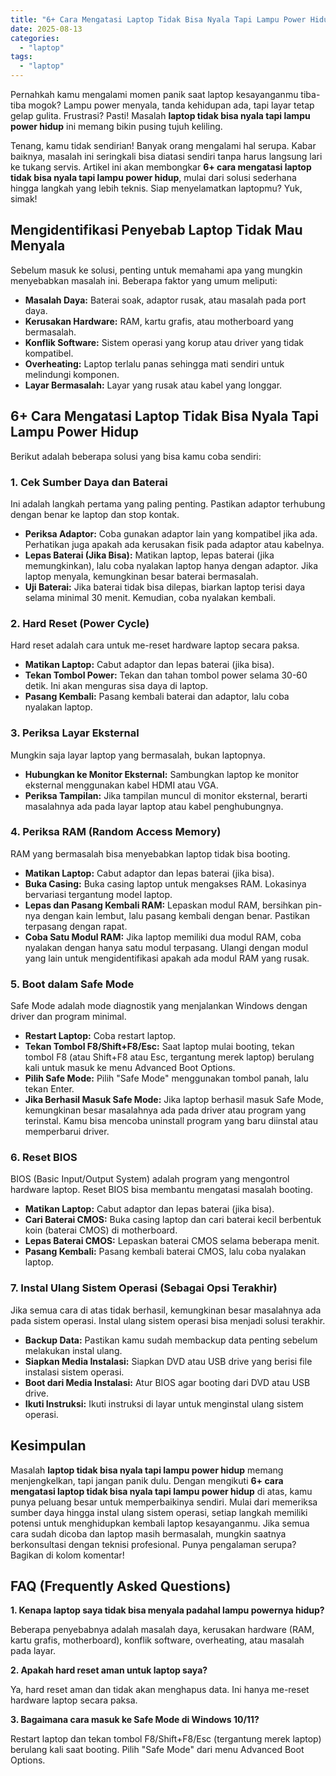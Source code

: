 ```yaml
---
title: "6+ Cara Mengatasi Laptop Tidak Bisa Nyala Tapi Lampu Power Hidup"
date: 2025-08-13
categories: 
  - "laptop"
tags: 
  - "laptop"
---
```


Pernahkah kamu mengalami momen panik saat laptop kesayanganmu tiba-tiba mogok? Lampu power menyala, tanda kehidupan ada, tapi layar tetap gelap gulita. Frustrasi? Pasti! Masalah **laptop tidak bisa nyala tapi lampu power hidup** ini memang bikin pusing tujuh keliling.

Tenang, kamu tidak sendirian! Banyak orang mengalami hal serupa. Kabar baiknya, masalah ini seringkali bisa diatasi sendiri tanpa harus langsung lari ke tukang servis. Artikel ini akan membongkar **6+ cara mengatasi laptop tidak bisa nyala tapi lampu power hidup**, mulai dari solusi sederhana hingga langkah yang lebih teknis. Siap menyelamatkan laptopmu? Yuk, simak!

## Mengidentifikasi Penyebab Laptop Tidak Mau Menyala

Sebelum masuk ke solusi, penting untuk memahami apa yang mungkin menyebabkan masalah ini. Beberapa faktor yang umum meliputi:

- **Masalah Daya:** Baterai soak, adaptor rusak, atau masalah pada port daya.
- **Kerusakan Hardware:** RAM, kartu grafis, atau motherboard yang bermasalah.
- **Konflik Software:** Sistem operasi yang korup atau driver yang tidak kompatibel.
- **Overheating:** Laptop terlalu panas sehingga mati sendiri untuk melindungi komponen.
- **Layar Bermasalah:** Layar yang rusak atau kabel yang longgar.

## 6+ Cara Mengatasi Laptop Tidak Bisa Nyala Tapi Lampu Power Hidup

Berikut adalah beberapa solusi yang bisa kamu coba sendiri:

### 1\. Cek Sumber Daya dan Baterai

Ini adalah langkah pertama yang paling penting. Pastikan adaptor terhubung dengan benar ke laptop dan stop kontak.

- **Periksa Adaptor:** Coba gunakan adaptor lain yang kompatibel jika ada. Perhatikan juga apakah ada kerusakan fisik pada adaptor atau kabelnya.
- **Lepas Baterai (Jika Bisa):** Matikan laptop, lepas baterai (jika memungkinkan), lalu coba nyalakan laptop hanya dengan adaptor. Jika laptop menyala, kemungkinan besar baterai bermasalah.
- **Uji Baterai:** Jika baterai tidak bisa dilepas, biarkan laptop terisi daya selama minimal 30 menit. Kemudian, coba nyalakan kembali.

### 2\. Hard Reset (Power Cycle)

Hard reset adalah cara untuk me-reset hardware laptop secara paksa.

- **Matikan Laptop:** Cabut adaptor dan lepas baterai (jika bisa).
- **Tekan Tombol Power:** Tekan dan tahan tombol power selama 30-60 detik. Ini akan menguras sisa daya di laptop.
- **Pasang Kembali:** Pasang kembali baterai dan adaptor, lalu coba nyalakan laptop.

### 3\. Periksa Layar Eksternal

Mungkin saja layar laptop yang bermasalah, bukan laptopnya.

- **Hubungkan ke Monitor Eksternal:** Sambungkan laptop ke monitor eksternal menggunakan kabel HDMI atau VGA.
- **Periksa Tampilan:** Jika tampilan muncul di monitor eksternal, berarti masalahnya ada pada layar laptop atau kabel penghubungnya.

### 4\. Periksa RAM (Random Access Memory)

RAM yang bermasalah bisa menyebabkan laptop tidak bisa booting.

- **Matikan Laptop:** Cabut adaptor dan lepas baterai (jika bisa).
- **Buka Casing:** Buka casing laptop untuk mengakses RAM. Lokasinya bervariasi tergantung model laptop.
- **Lepas dan Pasang Kembali RAM:** Lepaskan modul RAM, bersihkan pin-nya dengan kain lembut, lalu pasang kembali dengan benar. Pastikan terpasang dengan rapat.
- **Coba Satu Modul RAM:** Jika laptop memiliki dua modul RAM, coba nyalakan dengan hanya satu modul terpasang. Ulangi dengan modul yang lain untuk mengidentifikasi apakah ada modul RAM yang rusak.

### 5\. Boot dalam Safe Mode

Safe Mode adalah mode diagnostik yang menjalankan Windows dengan driver dan program minimal.

- **Restart Laptop:** Coba restart laptop.
- **Tekan Tombol F8/Shift+F8/Esc:** Saat laptop mulai booting, tekan tombol F8 (atau Shift+F8 atau Esc, tergantung merek laptop) berulang kali untuk masuk ke menu Advanced Boot Options.
- **Pilih Safe Mode:** Pilih "Safe Mode" menggunakan tombol panah, lalu tekan Enter.
- **Jika Berhasil Masuk Safe Mode:** Jika laptop berhasil masuk Safe Mode, kemungkinan besar masalahnya ada pada driver atau program yang terinstal. Kamu bisa mencoba uninstall program yang baru diinstal atau memperbarui driver.

### 6\. Reset BIOS

BIOS (Basic Input/Output System) adalah program yang mengontrol hardware laptop. Reset BIOS bisa membantu mengatasi masalah booting.

- **Matikan Laptop:** Cabut adaptor dan lepas baterai (jika bisa).
- **Cari Baterai CMOS:** Buka casing laptop dan cari baterai kecil berbentuk koin (baterai CMOS) di motherboard.
- **Lepas Baterai CMOS:** Lepaskan baterai CMOS selama beberapa menit.
- **Pasang Kembali:** Pasang kembali baterai CMOS, lalu coba nyalakan laptop.

### 7\. Instal Ulang Sistem Operasi (Sebagai Opsi Terakhir)

Jika semua cara di atas tidak berhasil, kemungkinan besar masalahnya ada pada sistem operasi. Instal ulang sistem operasi bisa menjadi solusi terakhir.

- **Backup Data:** Pastikan kamu sudah membackup data penting sebelum melakukan instal ulang.
- **Siapkan Media Instalasi:** Siapkan DVD atau USB drive yang berisi file instalasi sistem operasi.
- **Boot dari Media Instalasi:** Atur BIOS agar booting dari DVD atau USB drive.
- **Ikuti Instruksi:** Ikuti instruksi di layar untuk menginstal ulang sistem operasi.

## Kesimpulan

Masalah **laptop tidak bisa nyala tapi lampu power hidup** memang menjengkelkan, tapi jangan panik dulu. Dengan mengikuti **6+ cara mengatasi laptop tidak bisa nyala tapi lampu power hidup** di atas, kamu punya peluang besar untuk memperbaikinya sendiri. Mulai dari memeriksa sumber daya hingga instal ulang sistem operasi, setiap langkah memiliki potensi untuk menghidupkan kembali laptop kesayanganmu. Jika semua cara sudah dicoba dan laptop masih bermasalah, mungkin saatnya berkonsultasi dengan teknisi profesional. Punya pengalaman serupa? Bagikan di kolom komentar!

## FAQ (Frequently Asked Questions)

**1\. Kenapa laptop saya tidak bisa menyala padahal lampu powernya hidup?**

Beberapa penyebabnya adalah masalah daya, kerusakan hardware (RAM, kartu grafis, motherboard), konflik software, overheating, atau masalah pada layar.

**2\. Apakah hard reset aman untuk laptop saya?**

Ya, hard reset aman dan tidak akan menghapus data. Ini hanya me-reset hardware laptop secara paksa.

**3\. Bagaimana cara masuk ke Safe Mode di Windows 10/11?**

Restart laptop dan tekan tombol F8/Shift+F8/Esc (tergantung merek laptop) berulang kali saat booting. Pilih "Safe Mode" dari menu Advanced Boot Options.
